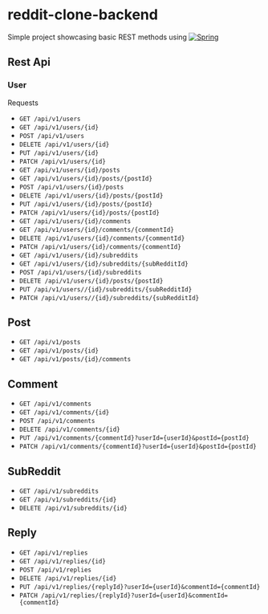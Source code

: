 # reddit-clone-backend

Simple project showcasing basic REST methods using [![Spring][Spring.js]][Spring-url]

## Rest Api

### User

Requests

* ```GET /api/v1/users```
* ```GET /api/v1/users/{id}```
* ```POST /api/v1/users```
* ```DELETE /api/v1/users/{id}```
* ```PUT /api/v1/users/{id}```
* ```PATCH /api/v1/users/{id}```
* ```GET /api/v1/users/{id}/posts```
* ```GET /api/v1/users/{id}/posts/{postId}```
* ```POST /api/v1/users/{id}/posts```
* ```DELETE /api/v1/users/{id}/posts/{postId}```
* ```PUT /api/v1/users/{id}/posts/{postId}```
* ```PATCH /api/v1/users/{id}/posts/{postId}```
* ```GET /api/v1/users/{id}/comments```
* ```GET /api/v1/users/{id}/comments/{commentId}```
* ```DELETE /api/v1/users/{id}/comments/{commentId}```
* ```PATCH /api/v1/users/{id}/comments/{commentId}```
* ```GET /api/v1/users/{id}/subreddits```
* ```GET /api/v1/users/{id}/subreddits/{subRedditId}```
* ```POST /api/v1/users/{id}/subreddits```
* ```DELETE /api/v1/users/{id}/posts/{postId}```
* ```PUT /api/v1/users//{id}/subreddits/{subRedditId}```
* ```PATCH /api/v1/users//{id}/subreddits/{subRedditId}```

## Post

* ```GET /api/v1/posts```
* ```GET /api/v1/posts/{id}```
* ```GET /api/v1/posts/{id}/comments```

## Comment

* ```GET /api/v1/comments```
* ```GET /api/v1/comments/{id}```
* ```POST /api/v1/comments```
* ```DELETE /api/v1/comments/{id}```
* ```PUT /api/v1/comments/{commentId}?userId={userId}&postId={postId}```
* ```PATCH /api/v1/comments/{commentId}?userId={userId}&postId={postId}```

## SubReddit

* ```GET /api/v1/subreddits```
* ```GET /api/v1/subreddits/{id}```
* ```DELETE /api/v1/subreddits/{id}```

## Reply

* ```GET /api/v1/replies```
* ```GET /api/v1/replies/{id}```
* ```POST /api/v1/replies```
* ```DELETE /api/v1/replies/{id}```
* ```PUT /api/v1/replies/{replyId}?userId={userId}&commentId={commentId}```
* ```PATCH /api/v1/replies/{replyId}?userId={userId}&commentId={commentId}```

[Spring.js]: https://img.shields.io/badge/Spring-6DB33F?style=for-the-badge&logo=spring&logoColor=white
[Spring-url]: https://spring.io/
